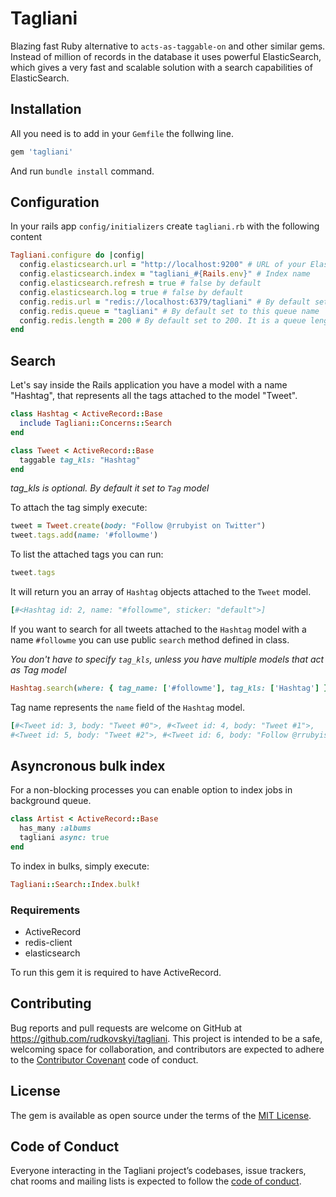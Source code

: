 # Tagliani

Blazing fast Ruby alternative to `acts-as-taggable-on` and other similar gems. Instead of million of records in the database it uses powerful ElasticSearch, which gives a very fast and scalable solution with a search capabilities of ElasticSearch.

## Installation

All you need is to add in your `Gemfile` the follwing line.

```ruby
gem 'tagliani'
```

And run `bundle install` command.

## Configuration

In your rails app `config/initializers` create `tagliani.rb` with the following content

```ruby
Tagliani.configure do |config|
  config.elasticsearch.url = "http://localhost:9200" # URL of your ElasticSearch service, by default set to this endpoint
  config.elasticsearch.index = "tagliani_#{Rails.env}" # Index name
  config.elasticsearch.refresh = true # false by default
  config.elasticsearch.log = true # false by default
  config.redis.url = "redis://localhost:6379/tagliani" # By default set to this endpoint
  config.redis.queue = "tagliani" # By default set to this queue name
  config.redis.length = 200 # By default set to 200. It is a queue length per bulk that is going to be sent to ElasticSearch
end
```

## Search

Let's say inside the Rails application you have a model with a name "Hashtag", that represents all the tags attached to the model "Tweet".

```ruby
class Hashtag < ActiveRecord::Base
  include Tagliani::Concerns::Search
end

class Tweet < ActiveRecord::Base
  taggable tag_kls: "Hashtag"
end
```

*tag_kls is optional. By default it set to `Tag` model*

To attach the tag simply execute:

```ruby
tweet = Tweet.create(body: "Follow @rrubyist on Twitter")
tweet.tags.add(name: '#followme')
```

To list the attached tags you can run:

```ruby
tweet.tags
```

It will return you an array of `Hashtag` objects attached to the `Tweet` model.

```ruby
[#<Hashtag id: 2, name: "#followme", sticker: "default">]
```

If you want to search for all tweets attached to the `Hashtag` model with a name `#followme` you can use public `search` method defined in class.

*You don't have to specify `tag_kls`, unless you have multiple models that act as Tag model*

```ruby
Hashtag.search(where: { tag_name: ['#followme'], tag_kls: ['Hashtag'] }
```

Tag name represents the `name` field of the `Hashtag` model.

```ruby
[#<Tweet id: 3, body: "Tweet #0">, #<Tweet id: 4, body: "Tweet #1">, 
#<Tweet id: 5, body: "Tweet #2">, #<Tweet id: 6, body: "Follow @rrubyist on Twitter">]
```

## Asyncronous bulk index

For a non-blocking processes you can enable option to index jobs in background queue.

```ruby
class Artist < ActiveRecord::Base
  has_many :albums
  tagliani async: true
end
```

To index in bulks, simply execute:
```ruby
Tagliani::Search::Index.bulk!
```

### Requirements

* ActiveRecord
* redis-client
* elasticsearch

To run this gem it is required to have ActiveRecord.

## Contributing

Bug reports and pull requests are welcome on GitHub at https://github.com/rudkovskyi/tagliani. This project is intended to be a safe, welcoming space for collaboration, and contributors are expected to adhere to the [Contributor Covenant](http://contributor-covenant.org) code of conduct.

## License

The gem is available as open source under the terms of the [MIT License](https://opensource.org/licenses/MIT).

## Code of Conduct

Everyone interacting in the Tagliani project’s codebases, issue trackers, chat rooms and mailing lists is expected to follow the [code of conduct](https://github.com/rudkovskyi/tagliani/blob/master/CODE_OF_CONDUCT.md).
